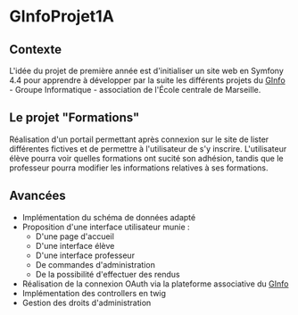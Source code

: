 # GInfoProjet1A

## Contexte
L'idée du projet de première année est d'initialiser un site web en Symfony 4.4 pour apprendre à développer par la suite les différents projets du [GInfo](https://ginfo.asso.centrale-marseille.fr/) - Groupe Informatique - association de l'École centrale de Marseille.

## Le projet "Formations"
Réalisation d'un portail permettant après connexion sur le site de lister différentes fictives et de permettre à l'utilisateur de s'y inscrire.
L'utilisateur élève pourra voir quelles formations ont sucité son adhésion, tandis que le professeur pourra modifier les informations relatives à ses formations.

## Avancées
- Implémentation du schéma de données adapté
- Proposition d'une interface utilisateur munie :
  - D'une page d'accueil
  - D'une interface élève
  - D'une interface professeur
  - De commandes d'administration
  - De la possibilité d'effectuer des rendus 
- Réalisation de la connexion OAuth via la plateforme associative du [GInfo](https://ginfo.asso.centrale-marseille.fr/)
- Implémentation des controllers en twig
- Gestion des droits d'administration
